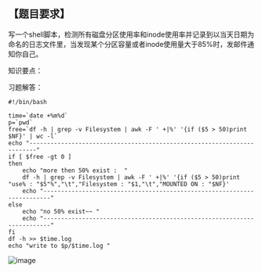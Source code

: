## 【题目要求】

写一个shell脚本，检测所有磁盘分区使用率和inode使用率并记录到以当天日期为命名的日志文件里，当发现某个分区容量或者inode使用量大于85%时，发邮件通知你自己。

知识要点：

习题解答：

```
#!/bin/bash 

time=`date +%m%d`
p=`pwd`
free=`df -h | grep -v Filesystem | awk -F ' +|%' '{if ($5 > 50)print $NF}' | wc -l`
echo "------------------------------------------------------------------------"
if [ $free -gt 0 ]
then 
	echo "more then 50% exist :  "
	df -h | grep -v Filesystem | awk -F ' +|%' '{if ($5 > 50)print "use% : "$5"%","\t","Filesystem : "$1,"\t","MOUNTED ON : "$NF}'
	echo "------------------------------------------------------------------------"
else
	echo "no 50% exist~~ "
	echo "------------------------------------------------------------------------"
fi
df -h >> $time.log
echo "write to $p/$time.log "

```

![image](https://user-images.githubusercontent.com/71164067/144247670-cf4e6cbf-1e60-43af-adb9-c70fb170aa90.png)
